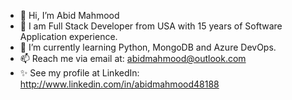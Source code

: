 - 👋 Hi, I’m Abid Mahmood
- 👀 I am Full Stack Developer from USA with 15 years of Software Application experience.
- 🌱 I’m currently learning Python, MongoDB and Azure DevOps.
- 📫 Reach me via email at: abidmahmood@outlook.com
- ✨ See my profile at LinkedIn: http://www.linkedin.com/in/abidmahmood48188

<!---
abidmahmood1/abidmahmood1 is a ✨ special ✨ repository because its `README.md` (this file) appears on your GitHub profile.
You can click the Preview link to take a look at your changes.
--->
